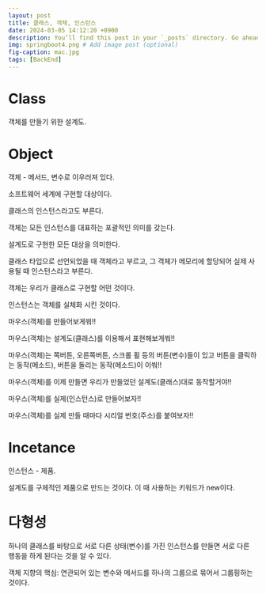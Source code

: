 ```yaml
---
layout: post
title: 클래스, 객체, 인스턴스
date: 2024-03-05 14:12:20 +0900
description: You’ll find this post in your `_posts` directory. Go ahead and edit it and re-build the site to see your changes. # Add post description (optional)
img: springboot4.png # Add image post (optional)
fig-caption: mac.jpg
tags: [BackEnd]
---
```

# Class
객체를 만들기 위한 설계도.
# Object
객체 - 메서드, 변수로 이우러져 있다.

소프트웨어 세계에 구현할 대상이다.

클래스의 인스턴스라고도 부른다.

객체는 모든 인스턴스를 대표하는 포괄적인 의미를 갖는다.

설계도로 구현한 모든 대상을 의미한다.

클래스 타입으로 선언되었을 때 객체라고 부르고, 그 객체가 메모리에 할당되어 실제 사용될 때 인스턴스라고 부른다.

객체는 우리가 클래스로 구현할 어떤 것이다.

인스턴스는 객체를 실체화 시킨 것이다.


마우스(객체)를 만들어보게쒀!!

마우스(객체)는 설계도(클래스)를 이용해서 표현해보게쒀!!

마우스(객체)는 쪽버튼, 오른쪽버튼, 스크롤 휠 등의 버튼(변수)들이 있고 버튼을 클릭하는 동작(메소드), 버튼을 돌리는 동작(메소드)이 이쒀!!

마우스(객체)를 이제 만들면 우리가 만들었던 설계도(클래스)대로 동작할거야!!

마우스(객체)를 실제(인스턴스)로 만들어보자!!

마우스(객체)를 실제 만들 때마다 시리얼 번호(주소)를 붙여보자!!

# Incetance
인스턴스 - 제품.  

설계도를 구체적인 제품으로 만드는 것이다. 이 때 사용하는 키워드가 new이다.

# 다형성
하나의 클래스를 바탕으로 서로 다른 상태(변수)를 가진 인스턴스를 만들면 서로 다른 행동을 하게 된다는 것을 알 수 있다. 

객체 지향의 핵심: 연관되어 있는 변수와 메서드를 하나의 그룹으로 묶어서 그룹핑하는 것이다.